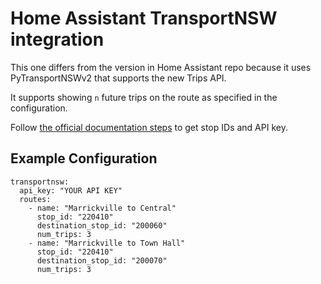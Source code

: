 # Home Assistant TransportNSW integration

This one differs from the version in Home Assistant repo because it uses PyTransportNSWv2 that supports the new Trips API.

It supports showing `n` future trips on the route as specified in the configuration.

Follow [the official documentation steps](https://www.home-assistant.io/integrations/transport_nsw/) to get stop IDs and API key.


## Example Configuration

```
transportnsw:
  api_key: "YOUR API KEY"
  routes:
    - name: "Marrickville to Central"
      stop_id: "220410"
      destination_stop_id: "200060"
      num_trips: 3
    - name: "Marrickville to Town Hall"
      stop_id: "220410"
      destination_stop_id: "200070"
      num_trips: 3
```
